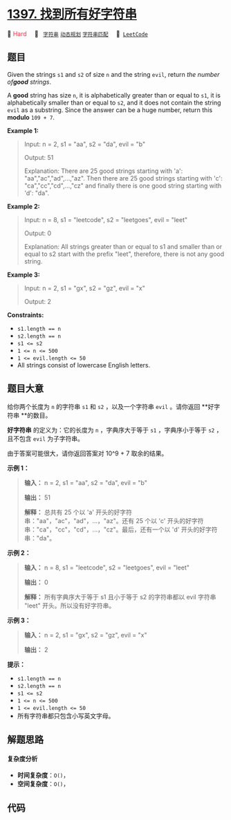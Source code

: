 # [1397. 找到所有好字符串](https://leetcode.com/problems/find-all-good-strings)

🔴 <font color=#ff334b>Hard</font>&emsp; 🔖&ensp; [`字符串`](/tag/string.md) [`动态规划`](/tag/dynamic-programming.md) [`字符串匹配`](/tag/string-matching.md)&emsp; 🔗&ensp;[`LeetCode`](https://leetcode.com/problems/find-all-good-strings)

## 题目

Given the strings `s1` and `s2` of size `n` and the string `evil`, return _the
number of**good** strings_.

A **good** string has size `n`, it is alphabetically greater than or equal to
`s1`, it is alphabetically smaller than or equal to `s2`, and it does not
contain the string `evil` as a substring. Since the answer can be a huge
number, return this **modulo** `109 + 7`.



**Example 1:**

> Input: n = 2, s1 = "aa", s2 = "da", evil = "b"
> 
> Output: 51 
> 
> Explanation: There are 25 good strings starting with 'a': "aa","ac","ad",...,"az". Then there are 25 good strings starting with 'c': "ca","cc","cd",...,"cz" and finally there is one good string starting with 'd': "da". 

**Example 2:**

> Input: n = 8, s1 = "leetcode", s2 = "leetgoes", evil = "leet"
> 
> Output: 0 
> 
> Explanation: All strings greater than or equal to s1 and smaller than or equal to s2 start with the prefix "leet", therefore, there is not any good string.

**Example 3:**

> Input: n = 2, s1 = "gx", s2 = "gz", evil = "x"
> 
> Output: 2

**Constraints:**

  * `s1.length == n`
  * `s2.length == n`
  * `s1 <= s2`
  * `1 <= n <= 500`
  * `1 <= evil.length <= 50`
  * All strings consist of lowercase English letters.


## 题目大意

给你两个长度为 `n` 的字符串 `s1` 和 `s2` ，以及一个字符串 `evil` 。请你返回 **好字符串  **的数目。

**好字符串**  的定义为：它的长度为 `n` ，字典序大于等于 `s1` ，字典序小于等于 `s2` ，且不包含 `evil` 为子字符串。

由于答案可能很大，请你返回答案对 10^9 + 7 取余的结果。



**示例 1：**

> 
> 
> 
> 
> 
> **输入：** n = 2, s1 = "aa", s2 = "da", evil = "b"
> 
> **输出：** 51 
> 
> **解释：** 总共有 25 个以 'a' 开头的好字符串："aa"，"ac"，"ad"，...，"az"。还有 25 个以 'c' 开头的好字符串："ca"，"cc"，"cd"，...，"cz"。最后，还有一个以 'd' 开头的好字符串："da"。
> 
> 

**示例 2：**

> 
> 
> 
> 
> 
> **输入：** n = 8, s1 = "leetcode", s2 = "leetgoes", evil = "leet"
> 
> **输出：** 0 
> 
> **解释：** 所有字典序大于等于 s1 且小于等于 s2 的字符串都以 evil 字符串 "leet" 开头。所以没有好字符串。
> 
> 

**示例 3：**

> 
> 
> 
> 
> 
> **输入：** n = 2, s1 = "gx", s2 = "gz", evil = "x"
> 
> **输出：** 2
> 
> 



**提示：**

  * `s1.length == n`
  * `s2.length == n`
  * `s1 <= s2`
  * `1 <= n <= 500`
  * `1 <= evil.length <= 50`
  * 所有字符串都只包含小写英文字母。


## 解题思路

#### 复杂度分析

- **时间复杂度**：`O()`，
- **空间复杂度**：`O()`，

## 代码

```javascript

```